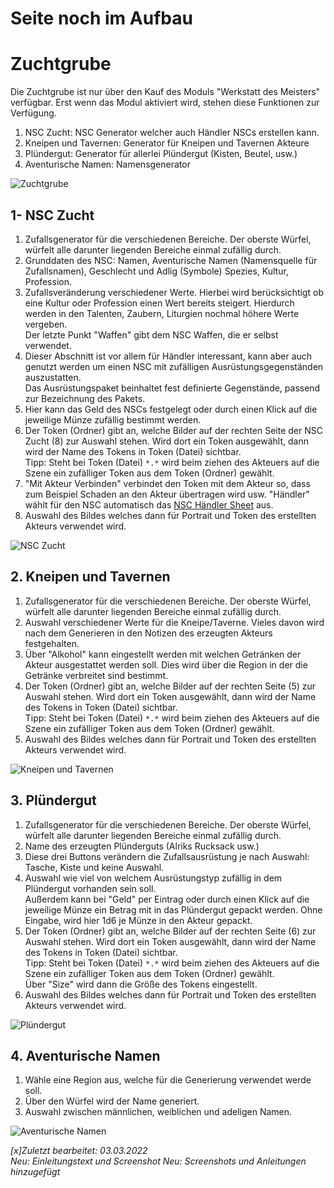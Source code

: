 # Seite noch im Aufbau

# Zuchtgrube
Die Zuchtgrube ist nur über den Kauf des Moduls "Werkstatt des Meisters" verfügbar. Erst wenn das Modul aktiviert wird, stehen diese Funktionen zur Verfügung.

1. NSC Zucht: NSC Generator welcher auch Händler NSCs erstellen kann.
2. Kneipen und Tavernen: Generator für Kneipen und Tavernen Akteure
3. Plündergut: Generator für allerlei Plündergut (Kisten, Beutel, usw.)
4. Aventurische Namen: Namensgenerator

![Zuchtgrube](https://raw.githubusercontent.com/Plushtoast/dsa5-foundryVTT-wiki/master/de/images/Zuchtgrube.jpg)  
  

## 1- NSC Zucht
1. Zufallsgenerator für die verschiedenen Bereiche. Der oberste Würfel, würfelt alle darunter liegenden Bereiche einmal zufällig durch.
2. Grunddaten des NSC: Namen, Aventurische Namen (Namensquelle für Zufallsnamen), Geschlecht und Adlig (Symbole) Spezies, Kultur, Profession.
3. Zufallsveränderung verschiedener Werte. Hierbei wird berücksichtigt ob eine Kultur oder Profession einen Wert bereits steigert. Hierdurch werden in den Talenten, Zaubern, Liturgien nochmal höhere Werte vergeben.  
Der letzte Punkt "Waffen" gibt dem NSC Waffen, die er selbst verwendet. 
4. Dieser Abschnitt ist vor allem für Händler interessant, kann aber auch genutzt werden um einen NSC mit zufälligen Ausrüstungsgegenständen auszustatten.  
Das Ausrüstungspaket beinhaltet fest definierte Gegenstände, passend zur Bezeichnung des Pakets.
5. Hier kann das Geld des NSCs festgelegt oder durch einen Klick auf die jeweilige Münze zufällig bestimmt werden.
6. Der Token (Ordner) gibt an, welche Bilder auf der rechten Seite der NSC Zucht (8) zur Auswahl stehen. Wird dort ein Token ausgewählt, dann wird der Name des Tokens in Token (Datei) sichtbar.  
Tipp: Steht bei Token (Datei) `*.*` wird beim ziehen des Akteuers auf die Szene ein zufälliger Token aus dem Token (Ordner) gewählt.
7. "Mit Akteur Verbinden" verbindet den Token mit dem Akteur so, dass zum Beispiel Schaden an den Akteur übertragen wird usw. "Händler" wählt für den NSC automatisch das [NSC Händler Sheet](https://github.com/Plushtoast/dsa5-foundryVTT/wiki/de-Haendler#h%C3%A4ndler) aus.
8. Auswahl des Bildes welches dann für Portrait und Token des erstellten Akteurs verwendet wird.

![NSC Zucht](https://raw.githubusercontent.com/Plushtoast/dsa5-foundryVTT-wiki/master/de/images/Zuchtgrube%20-%20NSC%20Zucht.jpg)  

## 2. Kneipen und Tavernen

1. Zufallsgenerator für die verschiedenen Bereiche. Der oberste Würfel, würfelt alle darunter liegenden Bereiche einmal zufällig durch.
2. Auswahl verschiedener Werte für die Kneipe/Taverne. Vieles davon wird nach dem Generieren in den Notizen des erzeugten Akteurs festgehalten.
3. Über "Alkohol" kann eingestellt werden mit welchen Getränken der Akteur ausgestattet werden soll. Dies wird über die Region in der die Getränke verbreitet sind bestimmt.
4. Der Token (Ordner) gibt an, welche Bilder auf der rechten Seite (5) zur Auswahl stehen. Wird dort ein Token ausgewählt, dann wird der Name des Tokens in Token (Datei) sichtbar.  
Tipp: Steht bei Token (Datei) `*.*` wird beim ziehen des Akteuers auf die Szene ein zufälliger Token aus dem Token (Ordner) gewählt.
5. Auswahl des Bildes welches dann für Portrait und Token des erstellten Akteurs verwendet wird.

![Kneipen und Tavernen](https://raw.githubusercontent.com/Plushtoast/dsa5-foundryVTT-wiki/master/de/images/Zuchtgrube%20-%20Kneipen%20und%20Tavernen.jpg)

## 3. Plündergut

1. Zufallsgenerator für die verschiedenen Bereiche. Der oberste Würfel, würfelt alle darunter liegenden Bereiche einmal zufällig durch.
2. Name des erzeugten Plünderguts (Alriks Rucksack usw.)
3. Diese drei Buttons verändern die Zufallsausrüstung je nach Auswahl: Tasche, Kiste und keine Auswahl.
4. Auswahl wie viel von welchem Ausrüstungstyp zufällig in dem Plündergut vorhanden sein soll.   
Außerdem kann bei "Geld" per Eintrag oder durch einen Klick auf die jeweilige Münze ein Betrag mit in das Plündergut gepackt werden. Ohne Eingabe, wird hier 1d6 je Münze in den Akteur gepackt.
5. Der Token (Ordner) gibt an, welche Bilder auf der rechten Seite (6) zur Auswahl stehen. Wird dort ein Token ausgewählt, dann wird der Name des Tokens in Token (Datei) sichtbar.  
Tipp: Steht bei Token (Datei) `*.*` wird beim ziehen des Akteuers auf die Szene ein zufälliger Token aus dem Token (Ordner) gewählt.  
Über "Size" wird dann die Größe des Tokens eingestellt. 
6. Auswahl des Bildes welches dann für Portrait und Token des erstellten Akteurs verwendet wird.

![Plündergut](https://raw.githubusercontent.com/Plushtoast/dsa5-foundryVTT-wiki/master/de/images/Zuchtgrube%20-%20Pluendergut.jpg)

## 4. Aventurische Namen

1. Wähle eine Region aus, welche für die Generierung verwendet werde soll.
2. Über den Würfel wird der Name generiert.
3. Auswahl zwischen männlichen, weiblichen und adeligen Namen.

![Aventurische Namen](https://raw.githubusercontent.com/Plushtoast/dsa5-foundryVTT-wiki/master/de/images/Zuchtgrube%20-%20Aventurische%20Namen.jpg)

*[x]Zuletzt bearbeitet: 03.03.2022*  
*Neu: Einleitungstext und Screenshot*
*Neu: Screenshots und Anleitungen hinzugefügt*
